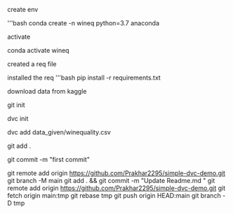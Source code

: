   create env
  
  '''bash
  conda create -n wineq python=3.7 anaconda

  activate

  conda activate wineq
 
  created a req file

  installed the req
  '''bash
  pip install -r requirements.txt

  download data from kaggle

  git init

  dvc init

  dvc add data_given/winequality.csv

  git add .

  git commit -m "first commit"

  git remote add origin https://github.com/Prakhar2295/simple-dvc-demo.git
  git branch -M main
  git add . && git commit -m "Update Readme.md "
  git remote add origin https://github.com/Prakhar2295/simple-dvc-demo.git
  git fetch origin main:tmp
  git rebase tmp
  git push origin HEAD:main
  git branch -D tmp


  